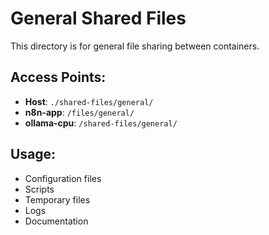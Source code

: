 # General Shared Files

This directory is for general file sharing between containers.

## Access Points:
- **Host**: `./shared-files/general/`
- **n8n-app**: `/files/general/`
- **ollama-cpu**: `/shared-files/general/`

## Usage:
- Configuration files
- Scripts
- Temporary files
- Logs
- Documentation